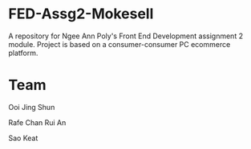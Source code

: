 # FED-Assg2-Mokesell
A repository for Ngee Ann Poly's Front End Development assignment 2 module. Project is based on a consumer-consumer PC ecommerce platform.

# Team
Ooi Jing Shun

Rafe Chan Rui An

Sao Keat
